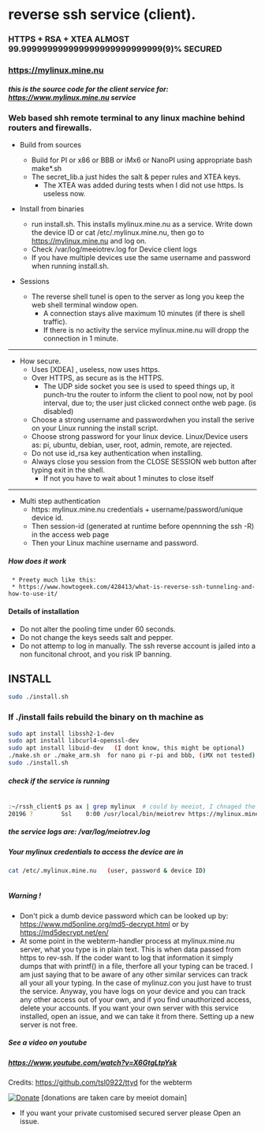 # reverse ssh service (client).

### HTTPS + RSA + XTEA ALMOST 99.999999999999999999999999999(9)% SECURED

### https://mylinux.mine.nu

##### this is the source code for the client service for: https://www.mylinux.mine.nu service


### Web based shh remote terminal to any linux machine behind routers and firewalls.

  * Build from sources 
      * Build for PI or x86 or BBB or iMx6 or NanoPI using appropriate bash make*.sh
      * The secret_lib.a just hides the salt & peper rules and XTEA keys.  
          * The XTEA was added during tests when I did not use https. Is useless now.

   * Install from binaries      
      * run install.sh. This installs mylinux.mine.nu as a service. Write down the device ID or cat /etc/.mylinux.mine.nu, 
        then go to  https://mylinux.mine.nu and log on.
      * Check /var/log/meeiotrev.log for Device client logs
      * If you have multiple devices use the same username and password when running install.sh.  
  
  * Sessions
     * The reverse shell tunel is open to the server as long you keep the web shell terminal window open.
         *  A connection stays alive maximum 10 minutes (if there is shell traffic).  
         *  If there is no activity the service mylinux.mine.nu will dropp  the connection in 1 minute.
---

  * How secure.
     * Uses [XDEA] , useless, now uses https.
     * Over HTTPS, as secure as is the HTTPS.
          *  The UDP side socket you see is used to speed things up, it punch-tru the router to inform the 
             client to pool now, not by pool interval, due to; the user just clicked connect onthe web page.  (is disabled)
     * Choose a strong username and passwordwhen you install the serive on your Linux running the install script.
     * Choose strong password for your linux device. Linux/Device users as: pi, ubuntu, debian, user, root, admin, remote, are rejected.
     * Do not use id_rsa key authentication when installing.
     * Always close you session from the CLOSE SESSION web button after typing exit in the shell. 
          * If not you have to wait about 1 minutes to close itself
---

  * Multi step authentication
     * https: mylinux.mine.nu credentials + username/password/unique device id.
     * Then session-id (generated at runtime before opennning the ssh -R) in the access web page
     * Then your Linux machine username and password.

##### How does it work
     * Preety much like this:
     * https://www.howtogeek.com/428413/what-is-reverse-ssh-tunneling-and-how-to-use-it/
           
#### Details of installation
   *  Do not alter the pooling time under 60 seconds.
   *  Do not change the keys seeds salt and pepper.
   *  Do not attemp to log in manually. The ssh reverse account is jailed into a non funcitonal chroot, and you risk IP banning.

## INSTALL 

```bash
sudo ./install.sh

```

### If ./install fails rebuild the binary on th machine as

```bash
sudo apt install libssh2-1-dev
sudo apt install libcurl4-openssl-dev
sudo apt install libuid-dev   (I dont know, this might be optional)
./make.sh or ./make_arm.sh  for nano pi r-pi and bbb, (iMX not tested)
sudo ./install.sh
```

##### check if the service is running
```bash

:~/rssh_client$ ps ax | grep mylinux  # could by meeiot, I chnaged the names back and forward coule of times !!! 
20196 ?        Ssl    0:00 /usr/local/bin/meiotrev https://mylinux.mine.nu ** **
```

##### the service logs are: /var/log/meiotrev.log
##### Your mylinux credentials to access the device are in 

```bash
cat /etc/.mylinux.mine.nu   (user, password & device ID)
 
```

##### Warning !
   * Don't pick a dumb device password which can be looked up by: https://www.md5online.org/md5-decrypt.html  or by https://md5decrypt.net/en/
   * At some point in the webterm-handler process at mylinux.mine.nu server, what you type is in plain text. This is when data passed from https to rev-ssh. 
If the coder want to log that information it simply  dumps that with printf() in a file, therfore all your typing can be traced. I am just
saying that to be aware of any other similar services can track all your all your typing. In the case of mylinuz.con you just have to trust the
service. Anyway, you have logs on your device and you can track any other access out of your own, and if you find unauthorized access, delete your accounts. If you want your own server with this service installed, open an issue, and we can take it from there. Setting up a new server is not free.


##### See a video on youtube
##### https://www.youtube.com/watch?v=X6GtgLtpYsk


Credits: https://github.com/tsl0922/ttyd  for the webterm



[![Donate](https://img.shields.io/badge/Donate-PayPal-green.svg)](https://www.paypal.com/cgi-bin/webscr?cmd=_s-xclick&hosted_button_id=L9RVWU5NUZ4YG)   [donations are taken care by meeiot domain]


    
*  If you want your private customised secured  server please Open an issue. 

